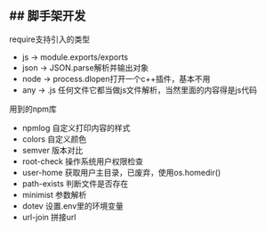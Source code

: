 ## ## 脚手架开发

require支持引入的类型

- js  ->  module.exports/exports
- json -> JSON.parse解析并输出对象
- node  -> process.dlopen打开一个c++插件，基本不用
- any -> .js 任何文件它都当做js文件解析，当然里面的内容得是js代码

用到的npm库

- npmlog 自定义打印内容的样式
- colors 自定义颜色
- semver 版本对比
- root-check 操作系统用户权限检查
- user-home 获取用户主目录，已废弃，使用os.homedir()
- path-exists 判断文件是否存在
- minimist 参数解析
- dotev 设置.env里的环境变量
- url-join 拼接url

